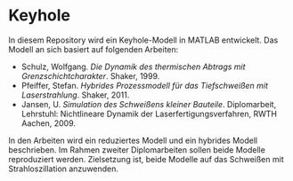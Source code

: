 Keyhole
=======

In diesem Repository wird ein Keyhole-Modell in MATLAB entwickelt. Das Modell an sich basiert auf folgenden Arbeiten:

* Schulz, Wolfgang. _Die Dynamik des thermischen Abtrags mit Grenzschichtcharakter_. Shaker, 1999.
* Pfeiffer, Stefan. _Hybrides Prozessmodell für das Tiefschweißen mit Laserstrahlung_. Shaker, 2011.
* Jansen, U. _Simulation des Schweißens kleiner Bauteile_. Diplomarbeit, Lehrstuhl: Nichtlineare Dynamik der Laserfertigungsverfahren, RWTH Aachen, 2009.

In den Arbeiten wird ein reduziertes Modell und ein hybrides Modell beschrieben. Im Rahmen zweiter Diplomarbeiten sollen beide Modelle reproduziert werden. Zielsetzung ist, beide Modelle auf das Schweißen mit Strahloszillation anzuwenden.